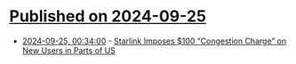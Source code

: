 # [Published on 2024-09-25](index.md)

* [2024-09-25, 00:34:00](https://soylentnews.org/article.pl?sid=24/09/23/1255231&from=rss) - [Starlink Imposes $100 “Congestion Charge” on New Users in Parts of US](https://soylentnews.org/article.pl?sid=24/09/23/1255231&from=rss)
